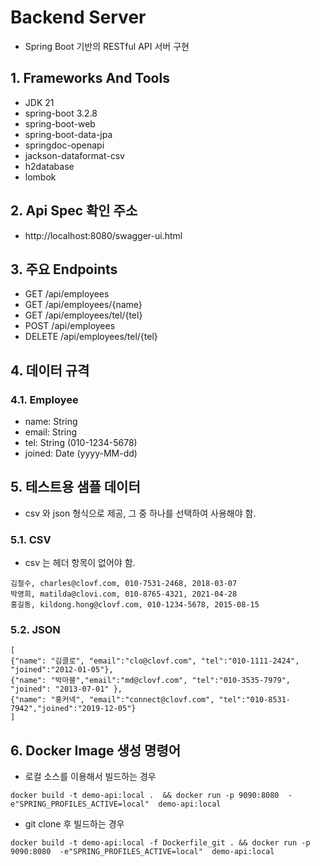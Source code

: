 # Backend Server
- Spring Boot 기반의 RESTful API 서버 구현

## 1. Frameworks And Tools
- JDK 21
- spring-boot 3.2.8
- spring-boot-web
- spring-boot-data-jpa
- springdoc-openapi
- jackson-dataformat-csv
- h2database
- lombok

## 2. Api Spec 확인 주소
- http://localhost:8080/swagger-ui.html

## 3. 주요 Endpoints
- GET /api/employees
- GET /api/employees/{name}
- GET /api/employees/tel/{tel}
- POST /api/employees
- DELETE /api/employees/tel/{tel}

## 4. 데이터 규격
### 4.1. Employee
- name: String
- email: String
- tel: String (010-1234-5678)
- joined: Date (yyyy-MM-dd)

## 5. 테스트용 샘플 데이터
- csv 와 json 형식으로 제공, 그 중 하나를 선택하여 사용해야 함.

### 5.1. CSV
- csv 는 헤더 항목이 없어야 함.
```
김철수, charles@clovf.com, 010-7531-2468, 2018-03-07
박영희, matilda@clovi.com, 010-8765-4321, 2021-04-28
홍길동, kildong.hong@clovf.com, 010-1234-5678, 2015-08-15
```
### 5.2. JSON
```
[
{"name": "김클로", "email":"clo@clovf.com", "tel":"010-1111-2424", "joined":"2012-01-05"},
{"name": "박마블","email":"md@clovf.com", "tel":"010-3535-7979", "joined": "2013-07-01" },
{"name": "홍커넥", "email":"connect@clovf.com", "tel":"010-8531-7942","joined":"2019-12-05"}
]
```

## 6. Docker Image 생성 명령어
- 로컬 소스를 이용해서 빌드하는 경우
```
docker build -t demo-api:local .  && docker run -p 9090:8080  -e"SPRING_PROFILES_ACTIVE=local"  demo-api:local
```
- git clone 후 빌드하는 경우
```
docker build -t demo-api:local -f Dockerfile_git . && docker run -p 9090:8080  -e"SPRING_PROFILES_ACTIVE=local"  demo-api:local
```